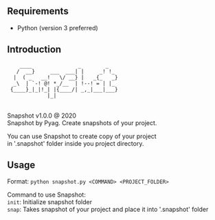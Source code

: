 ## Requirements
- Python (version 3 preferred)

## Introduction
```
    ____               _        _
   /  __}     ___  ___| |     _! !_
  |  ( _   __!   \/ __} |   _{_   _}
  _\  | `-! @! *_/__  | !--! = | |_
 {____}_|_|!_| |{____/| _,_|___|___}
             |_|
```
<br>
Snapshot v1.0.0 @ 2020<br>
Snapshot by Pyag. Create snapshots of your project.<br>

You can use Snapshot to create copy of your project<br>
in '.snapshot' folder inside you project directory.<br>


## Usage
Format: `python snapshot.py <COMMAND> <PROJECT_FOLDER>`<br>

Command to use Snapshot:<br>
`init`: Initialize snapshot folder<br>
`snap`: Takes snapshot of your project and place it into '.snapshot' folder
